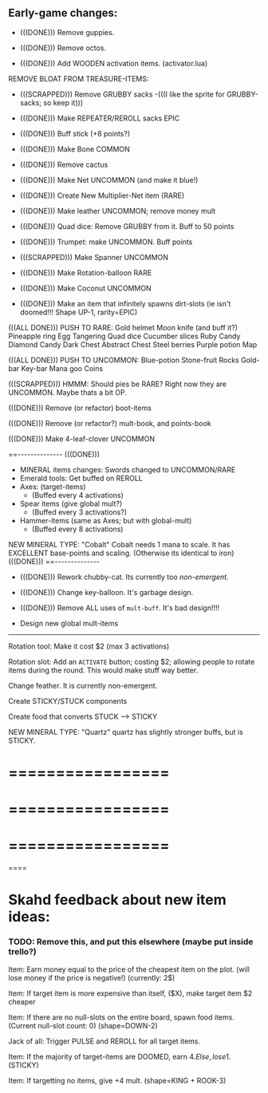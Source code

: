 


## Early-game changes:


- (((DONE))) Remove guppies.

- (((DONE))) Remove octos.

- (((DONE))) Add WOODEN activation items. (activator.lua)


REMOVE BLOAT FROM TREASURE-ITEMS:
- (((SCRAPPED))) Remove GRUBBY sacks
    -(((I like the sprite for GRUBBY-sacks; so keep it)))
- (((DONE))) Make REPEATER/REROLL sacks EPIC


- (((DONE))) Buff stick  (+8 points?)

- (((DONE))) Make Bone COMMON

- (((DONE))) Remove cactus

- (((DONE))) Make Net UNCOMMON (and make it blue!)

- (((DONE))) Create New Multiplier-Net item  (RARE)

- (((DONE))) Make leather UNCOMMON; remove money mult

- (((DONE))) Quad dice: Remove GRUBBY from it. Buff to 50 points

- (((DONE))) Trumpet: make UNCOMMON. Buff points


- (((SCRAPPED))) Make Spanner UNCOMMON

- (((DONE))) Make Rotation-balloon RARE 

- (((DONE))) Make Coconut UNCOMMON

- (((DONE))) Make an item that infinitely spawns dirt-slots
(ie isn't doomed!!! Shape UP-1, rarity=EPIC)


(((ALL DONE)))
PUSH TO RARE:
Gold helmet
Moon knife (and buff it?)
Pineapple ring
Egg
Tangering
Quad dice
Cucumber slices
Ruby Candy
Diamond Candy
Dark Chest
Abstract Chest
Steel berries
Purple potion
Map


(((ALL DONE)))
PUSH TO UNCOMMON:
Blue-potion
Stone-fruit
Rocks
Gold-bar
Key-bar
Mana goo
Coins


(((SCRAPPED))) HMMM: Should pies be RARE? Right now they are UNCOMMON. Maybe thats a bit OP.


(((DONE))) Remove (or refactor) boot-items


(((DONE))) Remove (or refactor?) mult-book, and points-book



(((DONE))) Make 4-leaf-clover UNCOMMON


==--------------
(((DONE)))
- MINERAL items changes:
Swords changed to UNCOMMON/RARE
- Emerald tools: Get buffed on REROLL
- Axes: (target-items)
    - (Buffed every 4 activations)
- Spear items (give global mult?)
    - (Buffed every 3 activations?)
- Hammer-items (same as Axes; but with global-mult)
    - (Buffed every 8 activations)

NEW MINERAL TYPE: "Cobalt"
Cobalt needs 1 mana to scale. 
It has EXCELLENT base-points and scaling.
(Otherwise its identical to iron)
(((DONE)))
==--------------


- (((DONE))) Rework chubby-cat. Its currently too *non-emergent.*

- (((DONE))) Change key-balloon. It's garbage design.

- (((DONE))) Remove ALL uses of `mult-buff`. It's bad design!!!!

- Design new global mult-items 

------

Rotation tool: Make it cost $2 (max 3 activations)

Rotation slot: Add an `ACTIVATE` button; costing $2;
allowing people to rotate items during the round.
This would make stuff way better.

Change feather. It is currently non-emergent.

Create STICKY/STUCK components

Create food that converts STUCK --> STICKY

NEW MINERAL TYPE: "Quartz"
quartz has slightly stronger buffs, but is STICKY.




=================
=================
=================
=================
=================
=================

====

# Skahd feedback about new item ideas:
### TODO: Remove this, and put this elsewhere (maybe put inside trello?)

Item:
Earn money equal to the price of the cheapest item on the plot.
(will lose money if the price is negative!)
(currently: 2$)



Item:
If target item is more expensive than itself, ($X), make target item $2 cheaper


Item:
If there are no null-slots on the entire board, spawn food items.
(Current null-slot count: 0)
(shape=DOWN-2)



Jack of all:
Trigger PULSE and REROLL for all target items.


Item:
If the majority of target-items are DOOMED, earn $4. Else, lose 1$.
(STICKY)



Item:
If targetting no items, give +4 mult.
(shape=KING + ROOK-3)







